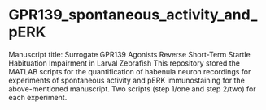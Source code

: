 # GPR139_spontaneous_activity_and_pERK
Manuscript title: Surrogate GPR139 Agonists Reverse Short-Term Startle Habituation Impairment in Larval Zebrafish
This repository stored the MATLAB scripts for the quantification of habenula neuron recordings for experiments of spontaneous activity and pERK immunostaining for the above-mentioned manuscript.
Two scripts (step 1/one and step 2/two) for each experiment.
